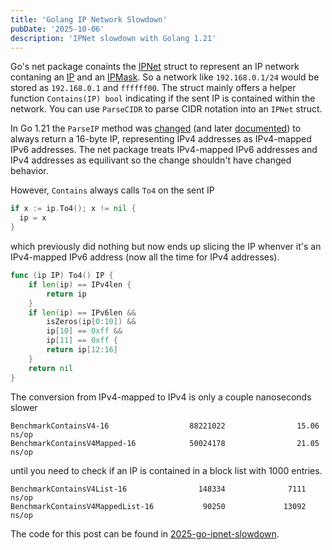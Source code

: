 ```yaml
---
title: 'Golang IP Network Slowdown'
pubDate: '2025-10-06'
description: 'IPNet slowdown with Golang 1.21'
---
```


Go's net package conaints the [IPNet](https://pkg.go.dev/net#IPNet) struct
to represent an IP network contaning an [IP](https://pkg.go.dev/net#IP) and an
[IPMask](https://pkg.go.dev/net#IPMask). So a network like `192.168.0.1/24` would
be stored as `192.168.0.1` and `ffffff00`. The struct mainly offers a helper
function `Contains(IP) bool` indicating if the sent IP is contained within the
network. You can use `ParseCIDR` to parse CIDR notation into an `IPNet` struct.

In Go 1.21 the `ParseIP` method was [changed](https://go-review.googlesource.com/c/go/+/463987)
(and later [documented](https://go-review.googlesource.com/c/go/+/598076)) to
always return a 16-byte IP, representing IPv4 addresses as IPv4-mapped IPv6
addresses. The net package treats IPv4-mapped IPv6 addresses and IPv4 addresses
as equilivant so the change shouldn't have changed behavior.

However, `Contains` always calls `To4` on the sent IP

```go
if x := ip.To4(); x != nil {
  ip = x
}
```

which previously did nothing but now ends up slicing the IP whenver it's an
IPv4-mapped IPv6 address (now all the time for IPv4 addresses).

```go
func (ip IP) To4() IP {
	if len(ip) == IPv4len {
		return ip
	}
	if len(ip) == IPv6len &&
		isZeros(ip[0:10]) &&
		ip[10] == 0xff &&
		ip[11] == 0xff {
		return ip[12:16]
	}
	return nil
}
```

The conversion from IPv4-mapped to IPv4 is only a couple nanoseconds slower

```
BenchmarkContainsV4-16                  88221022                15.06 ns/op
BenchmarkContainsV4Mapped-16            50024178                21.05 ns/op
```

until you need to check if an IP is contained in a block list with 1000 entries.

```
BenchmarkContainsV4List-16                148334              7111 ns/op
BenchmarkContainsV4MappedList-16           90250             13092 ns/op
```

The code for this post can be found in
[2025-go-ipnet-slowdown](https://github.com/jameshartig/blog/tree/main/public/code/2025-go-ipnet-slowdown).
